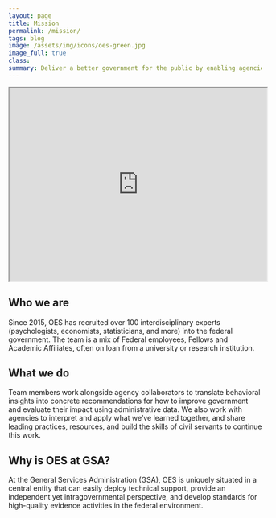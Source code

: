 ```yaml
---
layout: page
title: Mission
permalink: /mission/
tags: blog
image: /assets/img/icons/oes-green.jpg
image_full: true
class:
summary: Deliver a better government for the public by enabling agencies to build and use evidence to continually learn what works.
---
```

<iframe src="https://www.youtube.com/embed/T_Vk4gwCs58" width="512" height="384"></iframe>

## Who we are

Since 2015, OES has recruited over 100 interdisciplinary experts (psychologists, economists, statisticians, and more) into the federal government. The team is a mix of Federal employees, Fellows and Academic Affiliates, often on loan from a university or research institution.

## What we do

Team members work alongside agency collaborators to translate behavioral insights into concrete recommendations for how to improve government and evaluate their impact using administrative data. We also work with agencies to interpret and apply what we’ve learned together, and share leading practices, resources, and build the skills of civil servants to continue this work.

## Why is OES at GSA?

At the General Services Administration (GSA), OES is uniquely situated in a central entity that can easily deploy technical support, provide an independent yet intragovernmental perspective, and develop standards for high-quality evidence activities in the federal environment.
